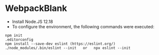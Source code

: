 # WebpackBlank

 - Install Node.JS 12.18
 - To configure the environment, the following commands were executed:

```
npm init
.editorconfig
npm install --save-dev eslint (https://eslint.org/)
./node_modules/.bin/eslint --init   or   npx eslint --init
```
